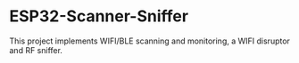 # ESP32-Scanner-Sniffer
This project implements WIFI/BLE scanning and monitoring, a WIFI disruptor and RF sniffer.

